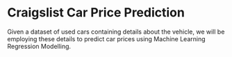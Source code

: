 # Craigslist Car Price Prediction
 Given a dataset of used cars containing details about the vehicle, we will be employing these details to predict car prices using Machine Learning Regression Modelling. 

